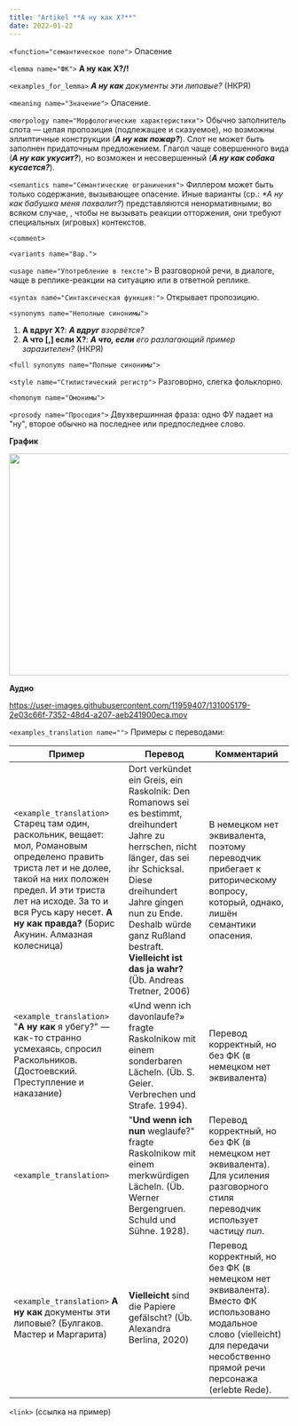 ```yaml
---
title: "Artikel **А ну как X?**"
date: 2022-01-22
---
```



`<function="семантическое поле">` Опасение

`<lemma name="ФК">` **А ну как X?/!**

`<examples_for_lemma>` _**А ну как** документы эти липовые?_ (НКРЯ)

`<meaning name="Значение">` Опасение. 

`<morpology name="Морфологические характеристики">` Обычно заполнитель слота &mdash; целая пропозиция (подлежащее и сказуемое), но возможны эллиптичные конструкции (_**А ну как пожар?**_). Слот не может быть заполнен придаточным предложением. Глагол чаще совершенного вида (_**А ну как укусит?**_), но возможен и несовершенный (_**А ну как собака кусается?**_). 

`<semantics name="Семантические ограничения">` Филлером может быть только содержание, вызывающее опасение. Иные варианты (ср.: _*А ну как бабушка меня похвалит?_) представляются ненормативными; во всяком случае, , чтобы не вызывать реакции отторжения, они требуют специальных (игровых) контекстов. 

`<comment>` 

`<variants name="Вар.">`    

`<usage name="Употребление в тексте">` В разговорной речи, в диалоге, чаще в реплике-реакции на ситуацию или в ответной реплике. 

`<syntax name="Синтаксическая функция:">` Открывает пропозицию.  


`<synonyms name="Неполные синонимы">` 
1. **А вдруг X?**: _**А вдруг** взорвётся?_ 
2. **А что [,] если X?**: _**А что, если** его разлагающий пример заразителен?_ (НКРЯ) 

`<full synonyms name="Полные синонимы">`

`<style name="Стилистический регистр">` Разговорно, слегка фольклорно. 
 

`<homonym name="Омонимы">`     

`<prosody name="Просодия">` Двухвершинная фраза: одно ФУ падает на "ну", второе обычно на последнее или предпоследнее слово. 

**График**

<img src="https://github.com/PhKW/Artikel/blob/main/images/A%20nu%20kak.png" width="600" height="400">

**Аудио** 

https://user-images.githubusercontent.com/11959407/131005179-2e03c66f-7352-48d4-a207-aeb241900eca.mov

`<examples_translation name="">` Примеры с переводами: 

 Пример | Перевод | Комментарий
--- | --- | ---
`<example_translation>` Старец там один, раскольник, вещает: мол, Романовым определено править триста лет и не долее, такой на них положен предел. И эти триста лет на исходе. За то и вся Русь кару несет. **А ну как правда?** (Борис Акунин. Алмазная колесница) | Dort verkündet ein Greis, ein Raskolnik: Den Romanows sei es bestimmt, dreihundert Jahre zu herrschen, nicht länger, das sei ihr Schicksal. Diese dreihundert Jahre gingen nun zu Ende. Deshalb würde ganz Rußland bestraft. **Vielleicht ist das ja wahr?** (Üb. Andreas Tretner, 2006) | В немецком нет эквивалента, поэтому переводчик прибегает к риторическому вопросу, который, однако, лишён семантики опасения. 
`<example_translation>` "**А ну как** я убегу?" &mdash; как-то странно усмехаясь, спросил Раскольников. (Достоевский. Преступление и наказание)  | «Und wenn ich davonlaufe?» fragte Raskolnikow mit einem sonderbaren Lächeln. (Üb. S. Geier. Verbrechen und Strafe. 1994). | Перевод корректный, но без ФК (в немецком нет эквивалента)
`<example_translation>` | "**Und wenn ich nun** weglaufe?" fragte Raskolnikow mit einem merkwürdigen Lächeln. (Üb. Werner Bergengruen. Schuld und Sühne. 1928). | Перевод корректный, но без ФК (в немецком нет эквивалента). Для усиления разговорного стиля переводчик использует частицу *nun*.
`<example_translation>` **А ну как** документы эти липовые? (Булгаков. Мастер и Маргарита) | **Vielleicht** sind die Papiere gefälscht? (Üb. Alexandra Berlina, 2020) | Перевод корректный, но без ФК (в немецком нет эквивалента). Вместо ФК использовано модальное слово (vielleicht) для передачи несобственно прямой речи персонажа (erlebte Rede). 
 
`<link>` (ссылка на пример)
